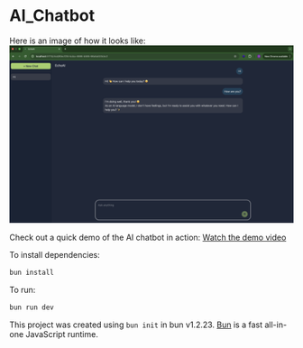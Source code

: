 # AI_Chatbot

Here is an image of how it looks like:
![Image](assets/Image.png)

Check out a quick demo of the AI chatbot in action:
[Watch the demo video](https://vimeo.com/1130986268?share=copy&fl=sv&fe=ci#t=0)

To install dependencies:

```bash
bun install
```

To run:

```bash
bun run dev
```

This project was created using `bun init` in bun v1.2.23. [Bun](https://bun.com) is a fast all-in-one JavaScript runtime.
